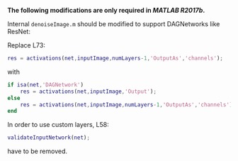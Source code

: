 **The following modifications are only required in _MATLAB R2017b_.**

Internal ```denoiseImage.m``` should be modified to support DAGNetworks like ResNet:

Replace L73:
```MATLAB
res = activations(net,inputImage,numLayers-1,'OutputAs','channels');
```
with
```MATLAB
if isa(net,'DAGNetwork')
    res = activations(net,inputImage,'Output');
else
    res = activations(net,inputImage,numLayers-1,'OutputAs','channels');
end
```

In order to use custom layers, L58:
```MATLAB
validateInputNetwork(net);
```
have to be removed.
